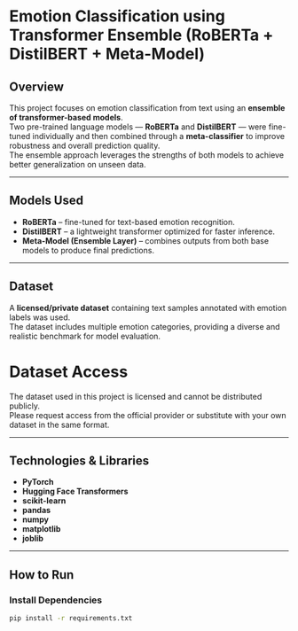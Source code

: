 # Emotion Classification using Transformer Ensemble (RoBERTa + DistilBERT + Meta-Model)

## Overview
This project focuses on emotion classification from text using an **ensemble of transformer-based models**.  
Two pre-trained language models — **RoBERTa** and **DistilBERT** — were fine-tuned individually and then combined through a **meta-classifier** to improve robustness and overall prediction quality.  
The ensemble approach leverages the strengths of both models to achieve better generalization on unseen data.

---

## Models Used
- **RoBERTa** – fine-tuned for text-based emotion recognition.  
- **DistilBERT** – a lightweight transformer optimized for faster inference.  
- **Meta-Model (Ensemble Layer)** – combines outputs from both base models to produce final predictions.

---

## Dataset
A **licensed/private dataset** containing text samples annotated with emotion labels was used.  
The dataset includes multiple emotion categories, providing a diverse and realistic benchmark for model evaluation.

# Dataset Access
The dataset used in this project is licensed and cannot be distributed publicly.  
Please request access from the official provider or substitute with your own dataset in the same format.

---

## Technologies & Libraries
- **PyTorch**
- **Hugging Face Transformers**
- **scikit-learn**
- **pandas**
- **numpy**
- **matplotlib**
- **joblib**

---

## How to Run

### Install Dependencies
```bash
pip install -r requirements.txt
